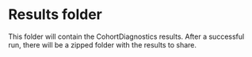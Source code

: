 Results folder
========================================================================================================================================================

This folder will contain the CohortDiagnostics results. After a successful run, there will be a zipped folder with the results to share. 
